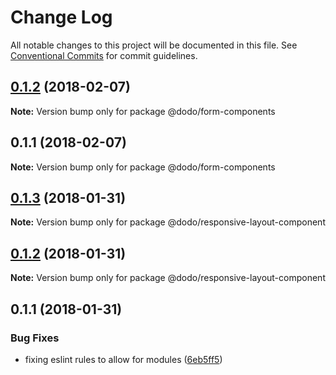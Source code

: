 # Change Log

All notable changes to this project will be documented in this file.
See [Conventional Commits](https://conventionalcommits.org) for commit guidelines.

<a name="0.1.2"></a>
## [0.1.2](https://bitbucket.isobaraustralia.com/scm/~adrian.bonnici/dodo-packages-monorepo/compare/@dodo/form-components@0.1.1...@dodo/form-components@0.1.2) (2018-02-07)




**Note:** Version bump only for package @dodo/form-components

<a name="0.1.1"></a>
## 0.1.1 (2018-02-07)




**Note:** Version bump only for package @dodo/form-components

<a name="0.1.3"></a>
## [0.1.3](https://bitbucket.isobaraustralia.com/scm/~adrian.bonnici/dodo-packages-monorepo/compare/@dodo/responsive-layout-component@0.1.2...@dodo/responsive-layout-component@0.1.3) (2018-01-31)




**Note:** Version bump only for package @dodo/responsive-layout-component

<a name="0.1.2"></a>
## [0.1.2](https://bitbucket.isobaraustralia.com/scm/~adrian.bonnici/dodo-packages-monorepo/compare/@dodo/responsive-layout-component@0.1.1...@dodo/responsive-layout-component@0.1.2) (2018-01-31)




**Note:** Version bump only for package @dodo/responsive-layout-component

<a name="0.1.1"></a>
## 0.1.1 (2018-01-31)


### Bug Fixes

* fixing eslint rules to allow for modules ([6eb5ff5](https://bitbucket.isobaraustralia.com/scm/~adrian.bonnici/dodo-packages-monorepo/commits/6eb5ff5))
